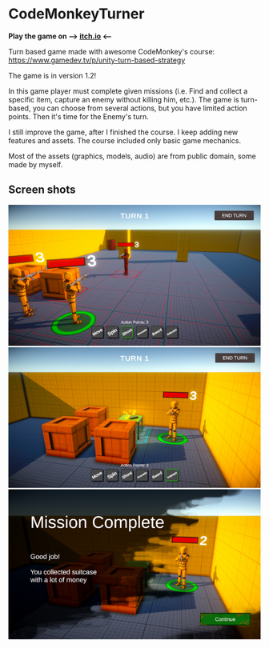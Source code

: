 # CodeMonkeyTurner

**Play the game on --> [itch.io](https://ajver.itch.io/turner) <--**

Turn based game made with awesome CodeMonkey's course: https://www.gamedev.tv/p/unity-turn-based-strategy

The game is in version 1.2!

In this game player must complete given missions (i.e. Find and collect a specific item, capture an enemy without killing him, etc.). The game is turn-based, you can choose from several actions, but you have limited action points. Then it's time for the Enemy's turn.

I still improve the game, after I finished the course. I keep adding new features and assets. The course included only basic game mechanics. 

Most of the assets (graphics, models, audio) are from public domain, some made by myself.

## Screen shots

![Gameplay screenshot](github-assets/game-ss1.png)
![Gameplay screenshot](github-assets/game-ss2.png)
![Gameplay screenshot](github-assets/game-ss3.png)
